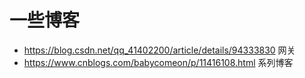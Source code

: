 # 一些博客
* https://blog.csdn.net/qq_41402200/article/details/94333830  网关
* https://www.cnblogs.com/babycomeon/p/11416108.html  系列博客